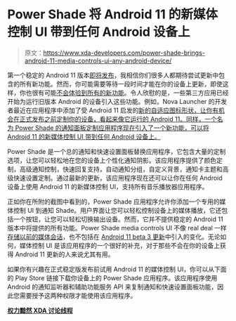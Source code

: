 # Power Shade 将 Android 11 的新媒体控制 UI 带到任何 Android 设备上

> 原文：<https://www.xda-developers.com/power-shade-brings-android-11-media-controls-ui-any-android-device/>

第一个稳定的 Android 11 版本[即将发布](https://www.xda-developers.com/stable-android-11-update-september-8th/)，我相信你们很多人都期待尝试更新中包含的所有新功能。然而，你可能需要等待一段时间才能在你的设备上更新，即使这样，你也很有可能[不会体验到所有的新功能](https://www.xda-developers.com/android-11-best-features-not-required/)。令人欣慰的是，一些第三方应用已经开始为运行旧版本 Android 的设备引入这些功能。例如，Nova Launcher 的开发者最近在应用程序中添加了受 Android 11 启发的[新的自适应图标形状，让你有机会在正式发布之前定制你的设备，看起来像它运行的 Android 11。同样，一个名为 Power Shade 的通知面板定制应用程序现在引入了一个新功能，可以将 Android 11 的新媒体控制 UI 带到任何 Android 设备上。](https://www.xda-developers.com/nova-launcher-6-2-13-beta-adds-adaptive-icon-shapes-inspired-android-11/)

Power Shade 是一个总的通知和快速设置面板替换应用程序，它包含大量的定制选项，让您可以轻松地在您的设备上个性化通知阴影。该应用程序提供了颜色定制，高级通知控制，快速回复支持，自动通知分组，自定义背景，通知卡主题和高级快速设置定制。通过最新的更新，该应用程序现在还可以让你在任何 Android 设备上使用 Android 11 的新媒体控制 UI，支持所有音乐播放器应用程序。

正如你在所附的截图中看到的，Power Shade 应用程序允许你添加一个专用的媒体控制 UI 到通知 Shade。用户界面让您可以轻松控制设备上的媒体播放，它还包括一个按钮，让您可以轻松切换输出设备。然而，它并不提供稳定的 Android 11 版本中将提供的所有功能。Power Shade media controls UI 不像 real deal 一样[存储以前的媒体会话](https://www.xda-developers.com/android-11-media-controls/)，也不包括在 [Android 11 beta 3 更新](https://www.xda-developers.com/android-11-beta-3-features-changes/)中引入的变化。无论如何，媒体控制 UI 是该应用程序的一个很好的补充，对于那些不会在你的设备上获得 Android 11 更新的人来说尤其有用。

如果你有兴趣在正式稳定版发布前试用 Android 11 的媒体控制 UI，你可以从下面的 Play Store 链接下载你设备上的 Power Shade 应用程序。该应用程序使用 Android 的通知监听器和辅助功能服务 API 来复制通知和快速设置面板功能，因此您需要授予这两种权限才能使用该应用程序。

**[权力黯然 XDA 讨论线程](https://forum.xda-developers.com/android/apps-games/app-power-shade-custom-aosp-t4143165)**